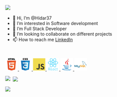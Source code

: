 ![](https://komarev.com/ghpvc/?username=Hidar37&style=flat-square&label=PROFILE+VIEWS&color=lightgrey)
- 👋 Hi, I’m @Hidar37
- 👀 I’m interested in Software development
- 🌱 I’m Full Stack Developer
- 💞️ I’m looking to collaborate on different projects
- 📫 How to reach me [LinkedIn](https://www.linkedin.com/in/haider-ahmad-0ba20a224/)
<br>

<p align="left">
  <a href="https://www.w3.org/html/" target="_blank" rel="noreferrer">
    <img src="https://raw.githubusercontent.com/devicons/devicon/master/icons/html5/html5-original-wordmark.svg" alt="html5" width="40" height="40" />
  </a>
  <a href="https://www.w3schools.com/css/" target="_blank" rel="noreferrer">
    <img src="https://raw.githubusercontent.com/devicons/devicon/master/icons/css3/css3-original-wordmark.svg" alt="css3" width="40" height="40" />
  </a>
  <a href="https://developer.mozilla.org/en-US/docs/Web/JavaScript" target="_blank" rel="noreferrer">
    <img src="https://raw.githubusercontent.com/devicons/devicon/master/icons/javascript/javascript-original.svg" alt="javascript" width="40" height="40" />
  </a>
  <a href="https://reactjs.org/" target="_blank" rel="noreferrer">
    <img src="https://raw.githubusercontent.com/devicons/devicon/master/icons/react/react-original-wordmark.svg" alt="react" width="40" height="40" />
  </a>
   <a href="https://www.java.com" target="_blank" rel="noreferrer">
    <img src="https://raw.githubusercontent.com/devicons/devicon/master/icons/java/java-original.svg" alt="java" width="40" height="40" />
  </a>
  <a href="https://www.mysql.com/" target="_blank" rel="noreferrer">
    <img src="https://raw.githubusercontent.com/devicons/devicon/master/icons/mysql/mysql-original-wordmark.svg" alt="mysql" width="40" height="40" />
  </a>
</p>

<p>
  <img align="left" src="https://github-readme-stats.vercel.app/api/top-langs?username=Hidar37&show_icons=true&locale=en&layout=compact"/>
</p>

<p>&nbsp; <img align="center" src="https://github-readme-stats.vercel.app/api?username=Hidar37&show_icons=true&locale=en" />
</p>
<p>
  <img align="center" src="https://github-readme-streak-stats.herokuapp.com/?user=wassimchakib" />
</p>
